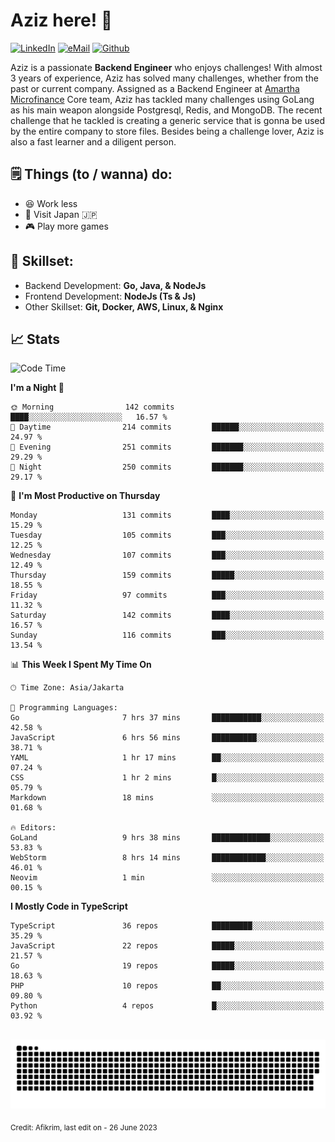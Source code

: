 # Aziz here! 👋

[![LinkedIn](https://img.shields.io/static/v1?message=afikrim&logo=linkedin&label=&color=0077B5&logoColor=white&labelColor=&style=for-the-badge)](https://www.linkedin.com/in/afikrim)
[![eMail](https://img.shields.io/static/v1?message=afikrim10@gmail.com&logo=gmail&label=&color=D14836&logoColor=white&labelColor=&style=for-the-badge)](mailto:afikrim10@gmail.com)
[![Github](https://komarev.com/ghpvc/?username=afikrim&label=Visitors&style=for-the-badge)](https://www.github.com/afikrim)

<!--Introduction-->
Aziz is a passionate **Backend Engineer** who enjoys challenges! With almost 3 years of experience, Aziz has solved many challenges, whether from the past or current company. Assigned as a Backend Engineer at [Amartha Microfinance](https://amartha.com) Core team, Aziz has tackled many challenges using GoLang as his main weapon alongside Postgresql, Redis, and MongoDB. The recent challenge that he tackled is creating a generic service that is gonna be used by the entire company to store files. Besides being a challenge lover, Aziz is also a fast learner and a diligent person.

<!--Things TODO-->
## 🗒️ Things (to / wanna) do:

- 😆 Work less
- 🚀 Visit Japan 🇯🇵
- 🎮 Play more games

<!--Skillset-->
## 🏅 Skillset:

- Backend Development: **Go, Java, & NodeJs**
- Frontend Development: **NodeJs (Ts & Js)**
- Other Skillset: **Git, Docker, AWS, Linux, & Nginx**

## 📈 Stats  

<!--START_SECTION:waka-->
![Code Time](http://img.shields.io/badge/Code%20Time-1%2C023%20hrs%2045%20mins-blue)

**I'm a Night 🦉** 

```text
🌞 Morning                142 commits         ████░░░░░░░░░░░░░░░░░░░░░   16.57 % 
🌆 Daytime                214 commits         ██████░░░░░░░░░░░░░░░░░░░   24.97 % 
🌃 Evening                251 commits         ███████░░░░░░░░░░░░░░░░░░   29.29 % 
🌙 Night                  250 commits         ███████░░░░░░░░░░░░░░░░░░   29.17 % 
```
📅 **I'm Most Productive on Thursday** 

```text
Monday                   131 commits         ████░░░░░░░░░░░░░░░░░░░░░   15.29 % 
Tuesday                  105 commits         ███░░░░░░░░░░░░░░░░░░░░░░   12.25 % 
Wednesday                107 commits         ███░░░░░░░░░░░░░░░░░░░░░░   12.49 % 
Thursday                 159 commits         █████░░░░░░░░░░░░░░░░░░░░   18.55 % 
Friday                   97 commits          ███░░░░░░░░░░░░░░░░░░░░░░   11.32 % 
Saturday                 142 commits         ████░░░░░░░░░░░░░░░░░░░░░   16.57 % 
Sunday                   116 commits         ███░░░░░░░░░░░░░░░░░░░░░░   13.54 % 
```


📊 **This Week I Spent My Time On** 

```text
🕑︎ Time Zone: Asia/Jakarta

💬 Programming Languages: 
Go                       7 hrs 37 mins       ███████████░░░░░░░░░░░░░░   42.58 % 
JavaScript               6 hrs 56 mins       ██████████░░░░░░░░░░░░░░░   38.71 % 
YAML                     1 hr 17 mins        ██░░░░░░░░░░░░░░░░░░░░░░░   07.24 % 
CSS                      1 hr 2 mins         █░░░░░░░░░░░░░░░░░░░░░░░░   05.79 % 
Markdown                 18 mins             ░░░░░░░░░░░░░░░░░░░░░░░░░   01.68 % 

🔥 Editors: 
GoLand                   9 hrs 38 mins       █████████████░░░░░░░░░░░░   53.83 % 
WebStorm                 8 hrs 14 mins       ████████████░░░░░░░░░░░░░   46.01 % 
Neovim                   1 min               ░░░░░░░░░░░░░░░░░░░░░░░░░   00.15 % 
```

**I Mostly Code in TypeScript** 

```text
TypeScript               36 repos            █████████░░░░░░░░░░░░░░░░   35.29 % 
JavaScript               22 repos            █████░░░░░░░░░░░░░░░░░░░░   21.57 % 
Go                       19 repos            █████░░░░░░░░░░░░░░░░░░░░   18.63 % 
PHP                      10 repos            ██░░░░░░░░░░░░░░░░░░░░░░░   09.80 % 
Python                   4 repos             █░░░░░░░░░░░░░░░░░░░░░░░░   03.92 % 
```




<!--END_SECTION:waka-->


<br clear="both">

<div align="center">
  <img src="https://raw.githubusercontent.com/afikrim/afikrim/output/snake.svg" alt="Snake animation" />
</div>


<sub>Credit: Afikrim, last edit on - 26 June 2023</sub>
